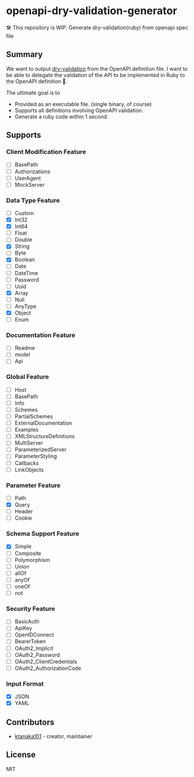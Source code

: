 # openapi-dry-validation-generator

🛠 This repository is WIP.
Generate dry-validation(ruby) from openapi spec file

## Summary

We want to output [dry-validation](https://github.com/dry-rb/dry-validation) from the OpenAPI definition file.
I want to be able to delegate the validation of the API to be implemented in Ruby to the OpenAPI definition 🚀.

The ultimate goal is to
- Provided as an executable file. (single binary, of course)
- Supports all definitions involving OpenAPI validation.
- Generate a ruby code within 1 second.

## Supports

### Client Modification Feature

- [ ] BasePath
- [ ] Authorizations
- [ ] UserAgent
- [ ] MockServer

### Data Type Feature

- [ ] Custom
- [x] Int32
- [x] Int64
- [ ] Float
- [ ] Double
- [x] String
- [ ] Byte
- [x] Boolean
- [ ] Date
- [ ] DateTime
- [ ] Password
- [ ] Uuid
- [x] Array
- [ ] Null
- [ ] AnyType
- [x] Object
- [ ] Enum

### Documentation Feature

- [ ] Readme
- [ ] model
- [ ] Api

### Global Feature

- [ ] Host
- [ ] BasePath
- [ ] Info
- [ ] Schemes
- [ ] PartialSchemes
- [ ] ExternalDocumentation
- [ ] Examples
- [ ] XMLStructureDefinitions
- [ ] MultiServer
- [ ] ParameterizedServer
- [ ] ParameterStyling
- [ ] Callbacks
- [ ] LinkObjects

### Parameter Feature

- [ ] Path
- [x] Query
- [ ] Header
- [ ] Cookie

### Schema Support Feature

- [x] Simple
- [ ] Composite
- [ ] Polymorphism
- [ ] Union
- [ ] allOf
- [ ] anyOf
- [ ] oneOf
- [ ] not

### Security Feature

- [ ] BasicAuth
- [ ] ApiKey
- [ ] OpenIDConnect
- [ ] BearerToken
- [ ] OAuth2_Implicit
- [ ] OAuth2_Password
- [ ] OAuth2_ClientCredentials
- [ ] OAuth2_AuthorizationCode

### Input Format

- [x] JSON
- [x] YAML

## Contributors

- [ktanaka101](https://github.com/ktanaka101) - creator, maintainer

## License

MIT
